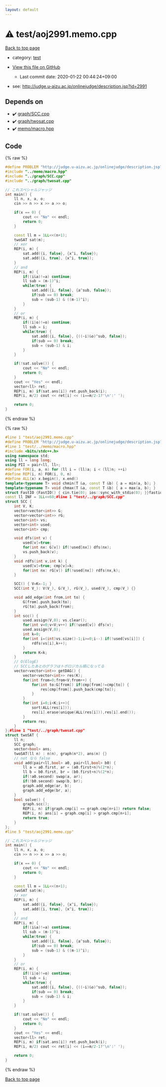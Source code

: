 ```yaml
---
layout: default
---
```


<!-- mathjax config similar to math.stackexchange -->
<script type="text/javascript" async
  src="https://cdnjs.cloudflare.com/ajax/libs/mathjax/2.7.5/MathJax.js?config=TeX-MML-AM_CHTML">
</script>
<script type="text/x-mathjax-config">
  MathJax.Hub.Config({
    TeX: { equationNumbers: { autoNumber: "AMS" }},
    tex2jax: {
      inlineMath: [ ['$','$'] ],
      processEscapes: true
    },
    "HTML-CSS": { matchFontHeight: false },
    displayAlign: "left",
    displayIndent: "2em"
  });
</script>

<script type="text/javascript" src="https://cdnjs.cloudflare.com/ajax/libs/jquery/3.4.1/jquery.min.js"></script>
<script src="https://cdn.jsdelivr.net/npm/jquery-balloon-js@1.1.2/jquery.balloon.min.js" integrity="sha256-ZEYs9VrgAeNuPvs15E39OsyOJaIkXEEt10fzxJ20+2I=" crossorigin="anonymous"></script>
<script type="text/javascript" src="../../assets/js/copy-button.js"></script>
<link rel="stylesheet" href="../../assets/css/copy-button.css" />


# :warning: test/aoj2991.memo.cpp

<a href="../../index.html">Back to top page</a>

* category: <a href="../../index.html#098f6bcd4621d373cade4e832627b4f6">test</a>
* <a href="{{ site.github.repository_url }}/blob/master/test/aoj2991.memo.cpp">View this file on GitHub</a>
    - Last commit date: 2020-01-22 00:44:24+09:00


* see: <a href="http://judge.u-aizu.ac.jp/onlinejudge/description.jsp?id=2991">http://judge.u-aizu.ac.jp/onlinejudge/description.jsp?id=2991</a>


## Depends on

* :heavy_check_mark: <a href="../graph/SCC.cpp.html">graph/SCC.cpp</a>
* :heavy_check_mark: <a href="../graph/twosat.cpp.html">graph/twosat.cpp</a>
* :heavy_check_mark: <a href="../memo/macro.hpp.html">memo/macro.hpp</a>


## Code

<a id="unbundled"></a>
{% raw %}
```cpp
#define PROBLEM "http://judge.u-aizu.ac.jp/onlinejudge/description.jsp?id=2991"
#include "../memo/macro.hpp"
#include "../graph/SCC.cpp"
#include "../graph/twosat.cpp"

// これスペシャルジャッジ
int main() {
    ll n, x, a, o;
    cin >> n >> x >> a >> o;

    if(x == 0) {
        cout << "No" << endl;
        return 0;
    }

    const ll m = 1LL<<(n+1);
    twoSAT sat(m);
    // xor
    REP(i, m) {
        sat.add({i, false}, {x^i, false});
        sat.add({i, true}, {x^i, true});
    }
    // and
    REP(i, m) {
        if((i&a)!=a) continue;
        ll sub = (m-1)^i;
        while(true) {
            sat.add({i, false}, {a^sub, false});
            if(sub == 0) break;
            sub = (sub-1) & ((m-1)^i);
        }
    }
    // or
    REP(i, m) {
        if((i|o)!=o) continue;
        ll sub = i;
        while(true) {
            sat.add({i, false}, {((~i)&o)^sub, false});
            if(sub == 0) break;
            sub = (sub-1) & i;
        }
    }

    if(!sat.solve()) {
        cout << "No" << endl;
        return 0;
    }
    cout << "Yes" << endl;
    vector<ll> ret;
    REP(i, m) if(sat.ans[i]) ret.push_back(i);
    REP(i, m/2) cout << ret[i] << (i==m/2-1?'\n':' ');

    return 0;
}
```
{% endraw %}

<a id="bundled"></a>
{% raw %}
```cpp
#line 1 "test/aoj2991.memo.cpp"
#define PROBLEM "http://judge.u-aizu.ac.jp/onlinejudge/description.jsp?id=2991"
#line 1 "test/../memo/macro.hpp"
#include <bits/stdc++.h>
using namespace std;
using ll = long long;
using PII = pair<ll, ll>;
#define FOR(i, a, n) for (ll i = (ll)a; i < (ll)n; ++i)
#define REP(i, n) FOR(i, 0, n)
#define ALL(x) x.begin(), x.end()
template<typename T> void chmin(T &a, const T &b) { a = min(a, b); }
template<typename T> void chmax(T &a, const T &b) { a = max(a, b); }
struct FastIO {FastIO() { cin.tie(0); ios::sync_with_stdio(0); }}fastiofastio;
const ll INF = 1LL<<60;#line 1 "test/../graph/SCC.cpp"
struct SCC {
    int V, K;
    vector<vector<int>> G;
    vector<vector<int>> rG;
    vector<int> vs;
    vector<int> used;
    vector<int> cmp;

    void dfs(int v) {
        used[v]=true;
        for(int nx: G[v]) if(!used[nx]) dfs(nx);
        vs.push_back(v);
    }
    void rdfs(int v,int k) {
        used[v]=true; cmp[v]=k;
        for(int nx: rG[v]) if(!used[nx]) rdfs(nx,k);
    }

    SCC() { V=K=-1; }
    SCC(int V_): V(V_), G(V_), rG(V_), used(V_), cmp(V_) {}

    void add_edge(int from,int to) {
        G[from].push_back(to);
        rG[to].push_back(from);
    }
    int scc() {
        used.assign(V,0); vs.clear();
        for(int v=0;v<V;v++) if(!used[v]) dfs(v);
        used.assign(V,0);
        int k=0;
        for(int i=(int)vs.size()-1;i>=0;i--) if(!used[vs[i]]) {
            rdfs(vs[i],k++);
        }
        return K=k;
    }
    // O(ElogE)
    // SCCしたあとのグラフはトポロジカル順になってる
    vector<vector<int>> getDAG() {
        vector<vector<int>> res(K);
        for(int from=0;from<V;from++) {
            for(int to:G[from]) if(cmp[from]!=cmp[to]) {
                res[cmp[from]].push_back(cmp[to]);
            }
        }
        for(int i=0;i<K;i++){
            sort(ALL(res[i]));
            res[i].erase(unique(ALL(res[i])),res[i].end());
        }
        return res;
    }
};#line 1 "test/../graph/twosat.cpp"
struct twoSAT {
    ll n;
    SCC graph;
    vector<bool> ans;
    twoSAT(ll n) : n(n), graph(n*2), ans(n) {}
    // not なら false
    void add(pair<ll,bool> a0, pair<ll,bool> b0) {
        ll a = a0.first, ar = (a0.first+n)%(2*n);
        ll b = b0.first, br = (b0.first+n)%(2*n);
        if(!a0.second) swap(a, ar);
        if(!b0.second) swap(b, br);
        graph.add_edge(ar, b);
        graph.add_edge(br, a);
    }
    bool solve() {
        graph.scc();
        REP(i, n) if(graph.cmp[i] == graph.cmp[n+i]) return false;
        REP(i, n) ans[i] = graph.cmp[i] > graph.cmp[n+i];
        return true;
    }
};
#line 5 "test/aoj2991.memo.cpp"

// これスペシャルジャッジ
int main() {
    ll n, x, a, o;
    cin >> n >> x >> a >> o;

    if(x == 0) {
        cout << "No" << endl;
        return 0;
    }

    const ll m = 1LL<<(n+1);
    twoSAT sat(m);
    // xor
    REP(i, m) {
        sat.add({i, false}, {x^i, false});
        sat.add({i, true}, {x^i, true});
    }
    // and
    REP(i, m) {
        if((i&a)!=a) continue;
        ll sub = (m-1)^i;
        while(true) {
            sat.add({i, false}, {a^sub, false});
            if(sub == 0) break;
            sub = (sub-1) & ((m-1)^i);
        }
    }
    // or
    REP(i, m) {
        if((i|o)!=o) continue;
        ll sub = i;
        while(true) {
            sat.add({i, false}, {((~i)&o)^sub, false});
            if(sub == 0) break;
            sub = (sub-1) & i;
        }
    }

    if(!sat.solve()) {
        cout << "No" << endl;
        return 0;
    }
    cout << "Yes" << endl;
    vector<ll> ret;
    REP(i, m) if(sat.ans[i]) ret.push_back(i);
    REP(i, m/2) cout << ret[i] << (i==m/2-1?'\n':' ');

    return 0;
}
```
{% endraw %}

<a href="../../index.html">Back to top page</a>


